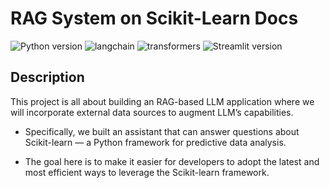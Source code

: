 # RAG System on Scikit-Learn Docs

![Python version](https://img.shields.io/badge/python-3.9+-blue.svg) ![langchain](https://img.shields.io/badge/langchain-0.1.16-green.svg) 
![transformers](https://img.shields.io/badge/transformers-4.39.3+-yellow.svg) ![Streamlit version](https://img.shields.io/badge/streamlit-1.31.1-red.svg) 

## Description

This project is all about building an RAG-based LLM application where we will incorporate external data sources to augment LLM’s capabilities.

- Specifically, we built an assistant that can answer questions about Scikit-learn — a Python framework for predictive data analysis.
  
- The goal here is to make it easier for developers to adopt the latest and most efficient ways to leverage the Scikit-learn framework.





